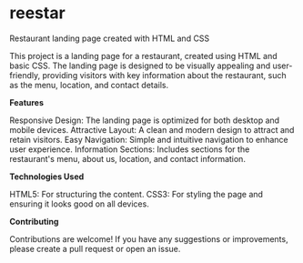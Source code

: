 # reestar
Restaurant landing page created with HTML and CSS

This project is a landing page for a restaurant, created using HTML and basic CSS. The landing page is designed to be visually appealing and user-friendly, providing visitors with key information about the restaurant, such as the menu, location, and contact details.

**Features**

Responsive Design: The landing page is optimized for both desktop and mobile devices.
Attractive Layout: A clean and modern design to attract and retain visitors.
Easy Navigation: Simple and intuitive navigation to enhance user experience.
Information Sections: Includes sections for the restaurant's menu, about us, location, and contact information.

**Technologies Used**

HTML5: For structuring the content.
CSS3: For styling the page and ensuring it looks good on all devices.

**Contributing**

Contributions are welcome! If you have any suggestions or improvements, please create a pull request or open an issue.

